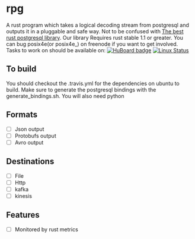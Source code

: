 # rpg

A rust program which takes a logical decoding stream from postgresql and 
outputs it in a pluggable and safe way. Not to be confused with
[The best rust postgresql library](https://github.com/sfackler/rust-postgres).
Our library Requires rust stable 1.1 or greater.  You can bug 
posix4e(or posix4e_) on freenode if you want to get involved. Tasks to work on 
should be available on:
[![HuBoard badge](http://img.shields.io/badge/Hu-Board-7965cc.svg)](https://huboard.com/posix4e/rpg)
[![Linux Status](https://travis-ci.org/posix4e/rpg.svg?branch=master)](https://travis-ci.org/posix4e/rpg)

## To build

You should checkout the .travis.yml for the dependencies on ubuntu to build.
Make sure to generate the postgresql bindings with the generate_bindings.sh.
You will also need python

## Formats

- [ ] Json output
- [ ] Protobufs output
- [ ] Avro output

## Destinations

- [ ] File
- [ ] Http
- [ ] kafka
- [ ] kinesis

## Features

- [ ] Monitored by rust metrics
